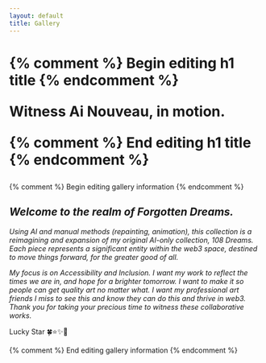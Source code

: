 ```yaml
---
layout: default
title: Gallery
---
```


<h1>
{% comment %} Begin editing h1 title {% endcomment %}

Witness Ai Nouveau, in motion.

{% comment %} End editing h1 title {% endcomment %}
</h1>


<div class="box">
{% comment %} Begin editing gallery information {% endcomment %}

<h2><i><strong>Welcome to the realm of Forgotten Dreams.</strong></i></h2>

<p><i>Using AI and manual methods (repainting, animation), this collection is a reimagining and expansion of my original AI-only collection, 108 Dreams. Each piece represents a significant entity within the web3 space, destined to move things forward, for the greater good of all.</i></p> 

<p><i>My focus is on Accessibility and Inclusion. I want my work to reflect the times we are in, and hope for a brighter tomorrow. I want to make it so people can get quality art no matter what. I want my professional art friends I miss to see this and know they can do this and thrive in web3.  Thank you for taking your precious time to witness these collaborative works.</i></p>

<p class="signature">
	Lucky Star 
	<span class="yat">🍀⭐✨🌈</span>
</p>

{% comment %} End editing gallery information {% endcomment %}
</div>